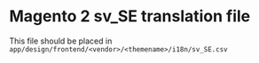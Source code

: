 # Magento 2 sv_SE translation file

This file should be placed in `app/design/frontend/<vendor>/<themename>/i18n/sv_SE.csv`
